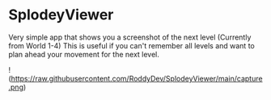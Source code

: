 # SplodeyViewer
Very simple app that shows you a screenshot of the next level (Currently from World 1-4)
This is useful if you can't remember all levels and want to plan ahead your movement for the next level.

!(https://raw.githubusercontent.com/RoddyDev/SplodeyViewer/main/capture.png)
